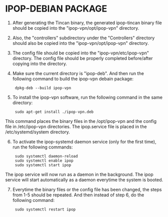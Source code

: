 # IPOP-DEBIAN PACKAGE


1) After generating the Tincan binary, the generated ipop-tincan binary file should be copied into the "ipop-vpn/opt/ipop-vpn" directory.

2) Also, the "controllers" subdirectory under the "Controllers" directory should also be copied into the "ipop-vpn/opt/ipop-vpn" directory.

3) The config file should be copied into the "ipop-vpn/etc/ipop-vpn" directory. The config file should be properly completed before/after copying into the directory.

4) Make sure the current directory is "ipop-deb". And then run the following command to build the ipop-vpn debain package:

		dpkg-deb --build ipop-vpn

5) To install the ipop-vpn software, run the following command in the same directory:

		sudo apt-get install ./ipop-vpn.deb

This command places the binary files in the /opt/ipop-vpn and the config file in /etc/ipop-vpn directories. The ipop.service file is placed in the /etc/systemd/system directory.

6) To activate the ipop-systemd daemon service (only for the first time), run the following commands:

		sudo systemctl daemon-reload
		sudo systemctl enable ipop
		sudo systemctl start ipop

The ipop service will now run as a daemon in the background. The ipop service will start automatically as a daemon everytime the system is booted.

7) Everytime the binary files or the config file has been changed, the steps from 1-5 should be repeated. And then instead of step 6, do the following command:

		sudo systemctl restart ipop

